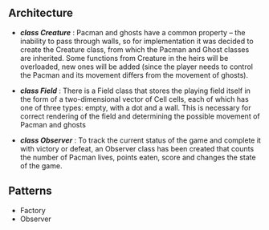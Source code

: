 ## Architecture

- _**class Creature**_ : 
  Pacman and ghosts have a common property – the inability to pass through walls, so for implementation it was decided to create the Creature class, from which the Pacman and Ghost classes are inherited. Some functions from Creature in the heirs will be overloaded, new ones will be added (since the player needs to control the Pacman and its movement differs from the movement of  ghosts). 

- _**class Field**_ :
  There is a Field class that stores the playing field itself in the form of a two-dimensional vector of Cell cells, each of which has one of three types: empty, with a dot and a wall. This is necessary for correct rendering of the field and determining the possible movement of Pacman and ghosts

- _**class Observer**_ :
  To track the current status of the game and complete it with victory or defeat, an Observer class has been created that counts the number of Pacman lives, points eaten, score and changes the state of the game.



<!--- ###################################################################### -->

## Patterns

- Factory
- Observer

